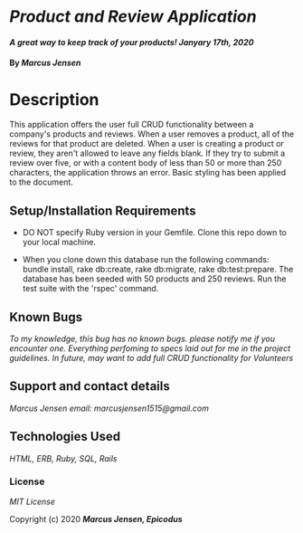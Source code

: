 # _Product and Review Application_

#### _A great way to keep track of your products! Janyary 17th, 2020_

#### By _**Marcus Jensen**_

# Description

This application offers the user full CRUD functionality between a company's products and reviews. When a user removes a product, all of the reviews for that product are deleted. When a user is creating a product or review, they aren't allowed to leave any fields blank. If they try to submit a review over five, or with a content body of less than 50 or more than 250 characters, the application throws an error. Basic styling has been applied to the document.

## Setup/Installation Requirements


* DO NOT specify Ruby version in your Gemfile. Clone this repo down to your local machine.

* When you clone down this database run the following commands: bundle install, rake db:create, rake db:migrate, rake db:test:prepare. The database has been seeded with 50 products and 250 reviews. Run the test suite with the 'rspec' command.



## Known Bugs

_To my knowledge, this bug has no known bugs. please notify me if you encounter one. Everything perfoming to specs laid out for me in the project guidelines. In future, may want to add full CRUD functionality for Volunteers_

## Support and contact details

_Marcus Jensen email: marcusjensen1515@gmail.com_

## Technologies Used

_HTML, ERB, Ruby, SQL, Rails_

### License

*MIT License*

Copyright (c) 2020 **_Marcus Jensen, Epicodus_**
